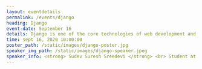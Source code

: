```yaml
---
layout: eventdetails
permalink: /events/django
heading: Django
event-date: September 16
details: Django is one of the core technologies of web development and can be used to develop back-end web application using python. Its main goals are simplicity, flexibility. reliability, and scalability.
time: sept 16, 2020 10:00:00
poster_path: /static/images/django-poster.jpg
speaker_img_path: /static/images/django-speaker.jpeg
speaker_info: <strong> Sudev Suresh Sreedevi </strong> <br> Student at College of Engineering, Trivandrum
---
```

